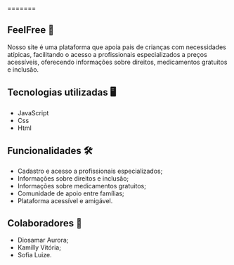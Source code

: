 
=======
## FeelFree 🧠
Nosso site é uma plataforma que apoia pais de crianças com necessidades atípicas, facilitando o acesso a profissionais especializados a preços acessíveis, oferecendo informações sobre direitos, medicamentos gratuitos e inclusão.

## Tecnologias utilizadas 🖥️
 - JavaScript
 - Css
 - Html
## Funcionalidades 🛠️
 - Cadastro e acesso a profissionais especializados;
 - Informações sobre direitos e inclusão;
 - Informações sobre medicamentos gratuitos;
 - Comunidade de apoio entre famílias; 
 - Plataforma acessível e amigável.
 ## Colaboradores 👥
 
 - Diosamar Aurora;
 - Kamilly Vitória;
 - Sofia Luize.

